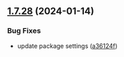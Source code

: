 ## [1.7.28](https://github.com/ExpediaGroup/spec-transformer/compare/v1.7.27...v1.7.28) (2024-01-14)


### Bug Fixes

* update package settings ([a36124f](https://github.com/ExpediaGroup/spec-transformer/commit/a36124fa45eb46831ae366f97ef7cfbfc48d4706))
